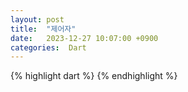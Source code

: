 ```yaml
---
layout: post
title:  "제어자"
date:   2023-12-27 10:07:00 +0900
categories:  Dart
---
```


{% highlight dart %}
{% endhighlight %}